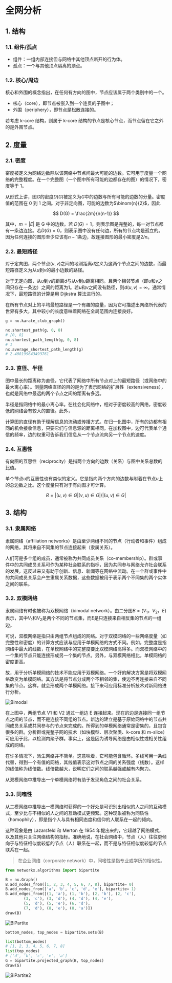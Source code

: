 # 全网分析

## 1. 结构

### 1.1. 组件/孤点

- 组件：一组内部连接但与网络中其他顶点断开的行为体。
- 孤点：一个与其他顶点隔离的顶点。

### 1.2. 核心/周边

核心和外围的概念指出，在任何有方向的图中，节点应该属于两个类别中的一个。

- 核心（core），即节点被嵌入到一个连贯的子图中；
- 外围（periphery），即节点是松散连接的。

若考虑 k-core 结构，则属于 k-core 结构的节点是核心节点，而节点留在它之外的是外围节点。

## 2. 度量

### 2.1. 密度

密度被定义为网络边数除以该网络中节点间最大可能的边数。它可用于度量一个网络的完整程度。在一个完整图（一个图中所有可能的边都存在的图）的情况下，密度等于 1。

从形式上讲，图$G$的密度$D(G)$被定义为$G$中的边数与所有可能的边数的分量。密度值的范围在 0 到 1 之间。对于非定向图，可能的边数为$\binom{n}{2}$，因此

$$
D(G) = \frac{2m}{n(n-1)}
$$

其中，$m= |E|$ 是 G 中的边数。若 $D(G) = 1$，则表示图是完整的，每一对节点都有一条边连接。若$D(G) = 0$，则表示图中没有任何边，所有的节点均是孤立的。因为任何连接的图形至少应该有$n-1$条边，故连接图形的最小密度是$2/n$。

### 2.2. 最短路径

对于定向图，两个节点$(u, v)$之间的地测距离$d$定义为这两个节点之间的边数，而最短路径定义为从$u$到$v$的最小边数的路径。

对于无定向图，从$u$到$v$的距离$d$与从$v$到$u$距离相同。且两个相邻节点（即$u$和$v$之间只存在一条边）之间的距离为$1$。若$u$和$v$之间没有路径，则$d(u, v) =∞$。通常情况下，最短路径的计算是用 Dijkstra 算法进行的。

在所有节点对上的平均最短路径是一个有趣的度量，因为它可描述出网络所代表的世界有多大，其中较小的长度意味着网络在全局范围内连接良好。

```python
g = nx.karate_club_graph()

nx.shortest_path(g, 0, 8)
# [0, 8]
nx.shortest_path_length(g, 0, 8)
# 1
nx.average_shortest_path_length(g)
# 2.408199643493761
```

### 2.3. 直径、半径

图中最长的距离称为直径，它代表了网络中所有节点对上的最短路径（或网络中的最大离心率）。测量网络直径的目的是为了表示网络的扩展性（extensiveness），也就是网络中最远的两个节点之间的距离有多远。

半径是指网络中的最小离心率。在社会化网络中，相对于密度较高的网络，密度较低的网络会有较大的直径。此外，

计算图的直径有助于理解信息的流动或传播方式。在归一化图中，所有的边都有相同的机会接收信息，只要它们与信息源的距离相同。在加权图中，边可代表单个通信的频率，边的权重可告诉我们信息从一个节点流向另一个节点的速度。

### 2.4. 互惠性

有向图的互惠性（reciprocity）是指两个方向的边数（关系）与图中关系总数的比值。

单个节点$u$的互惠性也有类似的定义。它是指向两个方向的边数与附着在节点$u$上的总边数之比。这个度量只有对于有向图才可计算。

$$
R= |(u, v) ∈ G|(v, u) ∈ G|/|(u, v) ∈ G |
$$

## 3. 结构

### 3.1. 隶属网络

隶属网络（affiliation networks）是由至少两组不同的节点（行动者和事件）组成的网络，其将来自不同集的节点连接起来（隶属关系）。

人们可是多个组的成员，通常被称为共同成员关系（co-membership）。群或事件中的共同成员关系可作为某种社会联系的指标，因为共同参与网络允许社会联系的发展，这反过来又有助于创新、信息、新闻等在网络中流动。在一个群或事件中的共同成员关系会产生隶属关系数据，这些数据被用于表示两个不同集的两个实体之间的联系。

### 3.2. 双模网络

隶属网络有时也被称为双模网络（bimodal network）。由二分图$B = (V_1，V_2，E)$表示，其中$V_1$和$V_2$是两个不同的节点集，而$E$是只连接来自相反集的节点的一组边。

可说，双模网络是指只由两组节点组成的网络。对于双模网络的一些网络度量（如完整性和密度）的计算方式应该与应用于单模网络的方式不同。例如，完整度是指网络中最大的线数，在单模网络中的完整度要比双模网络高得多。而双模网络中的一个集的节点只能连接形成另一个集的节点。另外，与双模网络相比，单模网络的密度更高。

故，用于分析单模网络的技术不能应用于双模网络。一个好的解决方案是将双模网络改变为单模网络。其方法是将节点分成两个不相邻的集，使边不再连接来自不同集的节点。这样，就会形成两个单模网络。接下来可应用标准分析技术对新网络进行分析。

![Bimodal](./images/ch09/bimodal.png)

在上图中，两组节点 V1 和 V2 通过一组边 E 连接起来。现在的边是连接同一组节点之间的节点，而不是连接不同组的节点。新边的建立是基于原始网络中的节点共同成员关系或共同参与的节点来完成的。所得到的单模网络通常是密集的，且包含很多的群。分析群或完整子网的技术（如块模型、层次聚类、k-core 和 m-slice）可应用于此，以检测内聚子群。事实上，这是因为诱导网络是由相似性或相关性组成的网络。

在许多情况下，派生网络并不简单。这意味着，它可能包含循环。多线可用一条线代替，得到一个有值的网络，其线值表示这对节点之间的关系强度（线数）。这样的线值称为线倍数。线倍数越大，说明它们之间的联系越强或越有内聚力。

从双模网络中推导出一个单模网络将有助于发现角色之间的社会关系。

### 3.3. 同嗜性

从二模网络中推导出一模网络时获得的一个好处是可识别出相似的人之间的互动模式，至少比与不相似的人之间的互动模式更频繁。这种现象被称为同质性（homophily），即是指个人与具有相同态度和信仰的人联系在一起的倾向。

这种现象是由 Lazarsfeld 和 Merton 在 1954 年提出来的，它超越了网络模式，以及其他只关注网络结构的指标。准确地说，在社会网络中，节点（人）往往更倾向于与特征相似度较低的节点（人）联系在一起，而不是与特征相似度较低的节点联系在一起。

> 在企业网络（corporate network）中，同嗜性是指专业或学历的相似性。

```python
from networkx.algorithms import bipartite

B = nx.Graph()
B.add_nodes_from([1, 2, 3, 4, 5, 6, 7, 8], bipartite= 0)
B.add_nodes_from(['a', 'b', 'c', 'd', 'e'], bipartite= 1)
B.add_edges_from([(1, 'a'), (1, 'b'), (2, 'b'), (2, 'c'),
        (3, 'c'), (3, 'd'), (4, 'd'), (4, 'e'),
        (5, 'd'), (5, 'e'), (6, 'd'),
        (7, 'd'), (8, 'e'), (8, 'a')])
draw(B)
```

![BiPartite](./images/ch09/bipartite.png)

```python
bottom_nodes, top_nodes = bipartite.sets(B)

list(bottom_nodes)
# [1, 2, 3, 4, 5, 6, 7, 8]
list(top_nodes)
# ['d', 'b', 'c', 'e', 'a']
G = bipartite.projected_graph(B, top_nodes)
draw(G)
```

![BiPartite2](./images/ch09/bipartite2.png)
